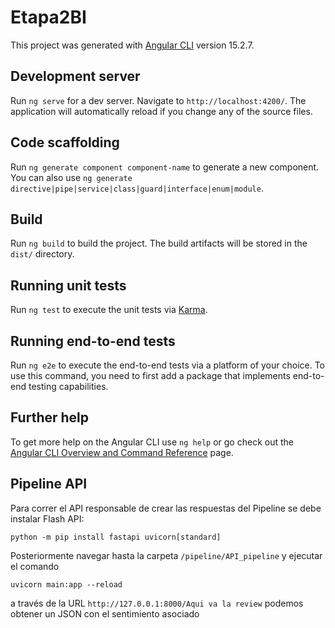 # Etapa2BI

This project was generated with [Angular CLI](https://github.com/angular/angular-cli) version 15.2.7.

## Development server

Run `ng serve` for a dev server. Navigate to `http://localhost:4200/`. The application will automatically reload if you change any of the source files.

## Code scaffolding

Run `ng generate component component-name` to generate a new component. You can also use `ng generate directive|pipe|service|class|guard|interface|enum|module`.

## Build

Run `ng build` to build the project. The build artifacts will be stored in the `dist/` directory.

## Running unit tests

Run `ng test` to execute the unit tests via [Karma](https://karma-runner.github.io).

## Running end-to-end tests

Run `ng e2e` to execute the end-to-end tests via a platform of your choice. To use this command, you need to first add a package that implements end-to-end testing capabilities.

## Further help

To get more help on the Angular CLI use `ng help` or go check out the [Angular CLI Overview and Command Reference](https://angular.io/cli) page.

## Pipeline API

Para correr el API responsable de crear las respuestas del Pipeline se debe instalar Flash API:

`python -m pip install fastapi uvicorn[standard]`

Posteriormente navegar hasta la carpeta `/pipeline/API_pipeline` y ejecutar el comando 

`uvicorn main:app --reload`

a través de la URL `http://127.0.0.1:8000/Aqui va la review` podemos obtener un JSON con el sentimiento asociado

